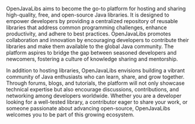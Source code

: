 OpenJavaLibs aims to become the go-to platform for hosting and sharing high-quality, free, and open-source Java libraries. It is designed to empower developers by providing a centralized repository of reusable libraries that address common programming challenges, enhance productivity, and adhere to best practices. OpenJavaLibs promotes collaboration and innovation by encouraging developers to contribute their libraries and make them available to the global Java community. The platform aspires to bridge the gap between seasoned developers and newcomers, fostering a culture of knowledge sharing and mentorship.

In addition to hosting libraries, OpenJavaLibs envisions building a vibrant community of Java enthusiasts who can learn, share, and grow together. Through forums, blogs, and tutorials, the platform will not only showcase technical expertise but also encourage discussions, contributions, and networking among developers worldwide. Whether you are a developer looking for a well-tested library, a contributor eager to share your work, or someone passionate about advancing open-source, OpenJavaLibs welcomes you to be part of this growing ecosystem.
